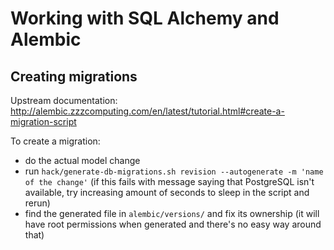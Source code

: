 # Working with SQL Alchemy and Alembic

## Creating migrations

Upstream documentation: http://alembic.zzzcomputing.com/en/latest/tutorial.html#create-a-migration-script

To create a migration:
* do the actual model change
* run `hack/generate-db-migrations.sh revision --autogenerate -m 'name of the change'` (if this fails with message saying that PostgreSQL isn't available, try increasing amount of seconds to sleep in the script and rerun)
* find the generated file in `alembic/versions/` and fix its ownership (it will have root permissions when generated and there's no easy way around that)
